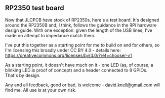 ## RP2350 test board

Now that JLCPCB have stock of RP2350s, here's a test board.  It's designed around the RP2350B and, I think, follows the 
guidance in the RPi hardware design guide.  With one exception: given the length of the USB lines, I've made no attempt 
to impedance match them.

I've put this together as a starting point for me to build on and for others, so I'm licensing this broadly under 
CC BY 4.0 - details here: https://creativecommons.org/licenses/by/4.0/?ref=chooser-v1

As a starting point, it doesn't have much on it - one LED (as, of course, a blinking LED is proof of concept) and a
header connected to 8 GPIOs.  That's by design.

Any and all feedback, good or bad, is welcome - david.knell@gmail.com will find me.  All use is at your own risk.
